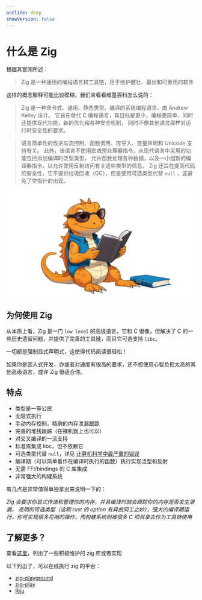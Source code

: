 ```yaml
---
outline: deep
showVersion: false
---
```


# 什么是 Zig

根据其官网所述：

> Zig 是一种通用的编程语言和工具链，用于维护健壮、最优和可重用的软件

这样的概念解释可能比较模糊，我们来看看维基百科怎么说的：

> Zig 是一种命令式、通用、静态类型、编译的系统编程语言，由 Andrew Kelley 设计。
> 它旨在替代 C 编程语言，其目标是更小，编程更简单，同时还提供现代功能，新的优化和各种安全机制，
> 同时不像其他语言那样对运行时安全性的要求。

> 语言简单性的改进与流控制、函数调用、库导入、变量声明和 Unicode 支持有关。
> 此外，该语言不使用宏或预处理器指令。从现代语言中采用的功能包括添加编译时泛型类型，
> 允许函数处理各种数据，以及一小组新的编译器指令，以允许使用反射访问有关这些类型的信息。
> Zig 还旨在提高代码的安全性，它不提供垃圾回收（GC），但是使用可选类型代替 `null` ，这避免了空指针的出现。

![Cover Image](./public/cover_image.png "Cover Image")

## 为何使用 Zig

从本质上看，Zig 是一门 `low level` 的高级语言，它和 C 很像，但解决了 C 的一些历史遗留问题，并提供了完善的工具链，而且它可选支持 `libc`。

一切都是强制显式声明式，这使得代码阅读很轻松！

如果你是嵌入式开发，亦或者对速度有很高的要求，还不想使用心智负担太高的其他高级语言，或许 Zig 很适合你。

## 特点

- 类型是一等公民
- 无隐式执行
- 手动内存控制，精确的内存泄漏跟踪
- 完善的堆栈跟踪（在裸机器上也可以）
- 对交叉编译的一流支持
- 标准库集成 libc，但不依赖它
- 可选类型代替 `null`，详见 [计算机科学中最严重的错误](https://www.lucidchart.com/techblog/2015/08/31/the-worst-mistake-of-computer-science/)
- 编译期（可以简单看作在编译时执行的函数）执行实现泛型和反射
- 无需 FFI/bindings 的 C 库集成
- 非常强大的构建系统

有几点是非常值得单独拿出来说明一下的：

_Zig 会要求你显式传递和管理你的内存，并且编译时就会跟踪你的内存是否发生泄漏，
高明的可选类型（这和 rust 的 option 有异曲同工之妙），强大的编译期运行，你可实现很多花哨的操作，而构建系统则被很多 C 项目拿去作为工具链使用_

## 了解更多？

查看[这里](appendix/well-known-lib.html)，列出了一些积极维护的 zig 库或者实现

以下列出了，可以在线执行 zig 的平台：

- [zig-playground](https://playground.zigtools.org/)
- [zig-play](https://zig-play.dev/)
- [Riju](https://riju.codes/zig)
